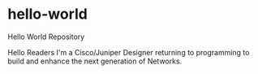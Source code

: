 # hello-world
Hello World Repository

Hello Readers
I'm a Cisco/Juniper Designer returning to programming to build and enhance the next generation of Networks.
